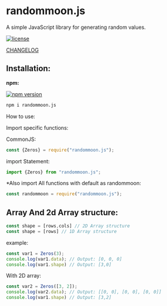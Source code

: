 # randommoon.js
A simple JavaScript library for generating random values.

[![license](https://img.shields.io/badge/license-MIT_license%20-darkgreen?style=flat-square)](/LICENSE)

[CHANGELOG](./CHANGELOG.md)


## Installation:

**npm:**

[![npm version](https://img.shields.io/badge/npm-v1.0.15-blue?style=flat-square)](https://www.npmjs.com/package/randommoon.js)
```bash
npm i randommoon.js
```
How to use:

Import specific functions:

CommonJS:
```javascript
const {Zeros} = require("randommoon.js");
```
import Statement:

```javascript
import {Zeros} from "randommoon.js";
```
*Also import All functions with default as randommoon:
```javascript
const randommoon = require("randommoon.js");
```


## Array And 2d Array structure:
```javascript
const shape = [rows,cols] // 2D Array structure
const shape = [rows] // 1D Array structure
```
example:
```javascript
const var1 = Zeros(3); 
console.log(var1.data); // Output: [0, 0, 0]
console.log(var1.shape) // Output: [3,0]
```
With 2D array:
```javascript
const var2 = Zeros([3, 2]); 
console.log(var2.data); // Output: [[0, 0], [0, 0], [0, 0]]
console.log(var1.shape) // Output: [3,2]
```
